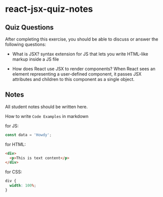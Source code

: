 # react-jsx-quiz-notes

## Quiz Questions

After completing this exercise, you should be able to discuss or answer the following questions:

- What is JSX?
  syntax extension for JS that lets you write HTML-like markup inside a JS file

- How does React use JSX to render components?
  When React sees an element representing a user-defined component, it passes JSX attributes and children to this component as a single object.

## Notes

All student notes should be written here.

How to write `Code Examples` in markdown

for JS:

```javascript
const data = 'Howdy';
```

for HTML:

```html
<div>
  <p>This is text content</p>
</div>
```

for CSS:

```css
div {
  width: 100%;
}
```
